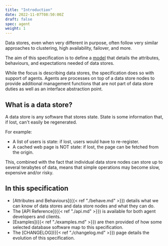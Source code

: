 ```yaml
---
title: "Introduction"
date: 2022-11-07T08:50:00Z
draft: false
spec: agent
weight: 1
---
```


Data stores, even when very different in purpose, often follow very similar
approaches to clustering, high availability, failover, and more.

The aim of this specification is to define a
[model](https://en.wikipedia.org/wiki/Conceptual_model) that details the
attributes, behaviours, and expectations needed of data stores.

While the focus is describing data stores, the specification does so with support of agents.
Agents are processes on top of a data store nodes to provide additional management functions that
are not part of data store duties as well as an interface abstraction point.

## What is a data store?

A data store is any software that stores state.
State is some information that, if lost, can't easily be regenerated.

For example:

* A list of users is state: if lost, users would have to re-register.
* A cached web page is NOT state: if lost, the page can be fetched from the origin.

This, combined with the fact that individual data store nodes can store up to several terabytes
of data, means that simple operations may become slow, expensive and/or risky.

## In this specification

* [Attributes and Behaviours]({{< ref "./behave.md" >}}) details what we can know
  of data stores and data store nodes and what they can do.
* The [API Reference]({{< ref "./api.md" >}}) is available for both agent developers and clients.
* [Examples]({{< ref "./examples.md" >}}) are then provided of how some selected database software
  map to this specification.
* The [CHANGELOG]({{< ref "./changelog.md" >}}) page details the evolution of this specification.

